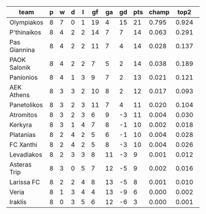|     team     | p | w | d | l | gf | ga | gd | pts | champ | top2  | top3  | top4  |  5-7  | bot4  | bot3  | bot2  |
|--------------|---|---|---|---|----|----|----|-----|-------|-------|-------|-------|-------|-------|-------|-------|
| Olympiakos   | 8 | 7 | 0 | 1 | 19 |  4 | 15 |  21 | 0.795 | 0.924 | 0.962 | 0.981 | 0.016 | 0.000 | 0.000 | 0.000|
| P'thinaikos  | 8 | 4 | 2 | 2 | 14 |  7 |  7 |  14 | 0.063 | 0.291 | 0.455 | 0.587 | 0.238 | 0.021 | 0.011 | 0.004|
| Pas Giannina | 8 | 4 | 2 | 2 | 11 |  7 |  4 |  14 | 0.028 | 0.137 | 0.263 | 0.380 | 0.292 | 0.058 | 0.033 | 0.015|
| PAOK Salonik | 8 | 4 | 2 | 2 |  7 |  5 |  2 |  14 | 0.038 | 0.189 | 0.339 | 0.466 | 0.283 | 0.037 | 0.019 | 0.010|
| Panionios    | 8 | 4 | 1 | 3 |  9 |  7 |  2 |  13 | 0.021 | 0.121 | 0.232 | 0.342 | 0.293 | 0.074 | 0.042 | 0.018|
| AEK Athens   | 8 | 3 | 3 | 2 | 10 |  8 |  2 |  12 | 0.017 | 0.093 | 0.195 | 0.294 | 0.282 | 0.097 | 0.057 | 0.025|
| Panetolikos  | 8 | 3 | 2 | 3 | 11 |  7 |  4 |  11 | 0.020 | 0.104 | 0.199 | 0.305 | 0.283 | 0.090 | 0.056 | 0.028|
| Atromitos    | 8 | 3 | 2 | 3 |  6 |  9 | -3 |  11 | 0.004 | 0.030 | 0.070 | 0.124 | 0.210 | 0.235 | 0.158 | 0.085|
| Kerkyra      | 8 | 3 | 1 | 4 |  7 |  8 | -1 |  10 | 0.002 | 0.018 | 0.044 | 0.083 | 0.184 | 0.298 | 0.202 | 0.116|
| Platanias    | 8 | 2 | 4 | 2 |  5 |  6 | -1 |  10 | 0.004 | 0.028 | 0.066 | 0.117 | 0.213 | 0.228 | 0.151 | 0.086|
| FC Xanthi    | 8 | 2 | 4 | 2 |  5 |  8 | -3 |  10 | 0.004 | 0.026 | 0.067 | 0.117 | 0.210 | 0.243 | 0.164 | 0.095|
| Levadiakos   | 8 | 2 | 3 | 3 |  8 | 11 | -3 |   9 | 0.001 | 0.012 | 0.034 | 0.061 | 0.140 | 0.388 | 0.281 | 0.174|
| Asteras Trip | 8 | 3 | 0 | 5 |  7 | 12 | -5 |   9 | 0.002 | 0.016 | 0.039 | 0.071 | 0.159 | 0.349 | 0.248 | 0.151|
| Larissa FC   | 8 | 2 | 2 | 4 |  8 | 13 | -5 |   8 | 0.001 | 0.010 | 0.028 | 0.051 | 0.123 | 0.437 | 0.328 | 0.208|
| Veria        | 8 | 1 | 3 | 4 |  4 | 13 | -9 |   6 | 0.000 | 0.002 | 0.007 | 0.015 | 0.041 | 0.692 | 0.590 | 0.455|
| Iraklis      | 8 | 0 | 3 | 5 |  6 | 12 | -6 |   3 | 0.000 | 0.001 | 0.003 | 0.008 | 0.036 | 0.752 | 0.660 | 0.530|

